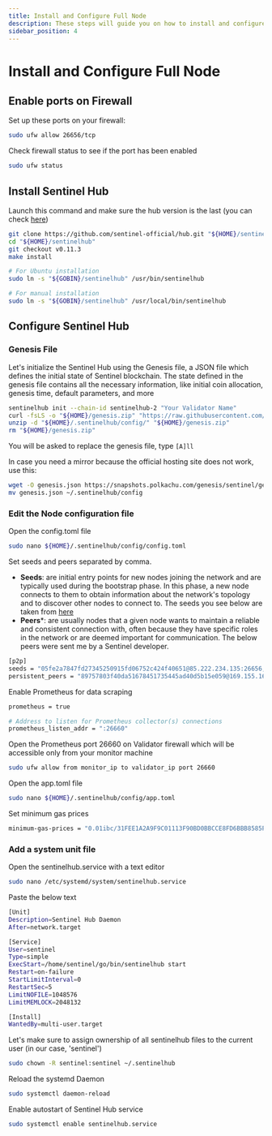 ```yaml
---
title: Install and Configure Full Node
description: These steps will guide you on how to install and configure the Sentinel hub
sidebar_position: 4
---
```


# Install and Configure Full Node

## Enable ports on Firewall

Set up these ports on your firewall:

```bash
sudo ufw allow 26656/tcp
```

Check firewall status to see if the port has been enabled

```bash
sudo ufw status
```

## Install Sentinel Hub

Launch this command and make sure the hub version is the last (you can check [here](https://github.com/sentinel-official/hub/releases))

```bash
git clone https://github.com/sentinel-official/hub.git "${HOME}/sentinelhub"
cd "${HOME}/sentinelhub"
git checkout v0.11.3
make install

# For Ubuntu installation
sudo ln -s "${GOBIN}/sentinelhub" /usr/bin/sentinelhub

# For manual installation
sudo ln -s "${GOBIN}/sentinelhub" /usr/local/bin/sentinelhub
```

## Configure Sentinel Hub

### Genesis File
Let's initialize the Sentinel Hub using the Genesis file, a JSON file which defines the initial state of Sentinel blockchain. The state defined in the genesis file contains all the necessary information, like initial coin allocation, genesis time, default parameters, and more

```bash
sentinelhub init --chain-id sentinelhub-2 "Your Validator Name"
curl -fsLS -o "${HOME}/genesis.zip" "https://raw.githubusercontent.com/sentinel-official/networks/main/sentinelhub-2/genesis.zip"
unzip -d "${HOME}/.sentinelhub/config/" "${HOME}/genesis.zip"
rm "${HOME}/genesis.zip"
```

You will be asked to replace the genesis file, type `[A]ll`

In case you need a mirror because the official hosting site does not work, use this:

```bash
wget -O genesis.json https://snapshots.polkachu.com/genesis/sentinel/genesis.json --inet4-only
mv genesis.json ~/.sentinelhub/config
```

### Edit the Node configuration file

Open the config.toml file

```bash
sudo nano ${HOME}/.sentinelhub/config/config.toml
```

Set seeds and peers separated by comma.
- **Seeds**: are initial entry points for new nodes joining the network and are typically used during the bootstrap phase. In this phase, a new node connects to them to obtain information about the network's topology and to discover other nodes to connect to. The seeds you see below are taken from [here](https://github.com/QuokkaStake/ansible/blob/master/group_vars/sentinelhub_2)
- **Peers***: are usually nodes that a given node wants to maintain a reliable and consistent connection with, often because they have specific roles in the network or are deemed important for communication. The below peers were sent me by a Sentinel developer.

```bash title=${HOME}/.sentinelhub/config/config.toml
[p2p]
seeds = "05fe2a7847fd27345250915fd06752c424f40651@85.222.234.135:26656,387027e3b1180d3a619cbbf3462704a490785963@54.176.90.228:26656,63bd9cfce0f0d274aad5b166dd06d829021aec43@121.78.247.243:56656,855807cc6a919c22ec943050ebb5c80b23724ed0@3.239.11.246:26656,8caefbf8f4318ecc93f2c901cf11470e4a16c818@161.97.135.122:26656,9174af5f16f74660cccf49f893d243949af45f7f@54.177.29.46:26656,9fa528bd2b9e7c80724a1d8a4e1a2a8a83e7d123@142.93.72.221:26656,a77f6a094578dad899e2f40e0626b4c6d4705311@3.36.165.232:26656,bd45a11390d16d128a9eeea3935b53d7a1a3c120@15.236.127.69:26656,cdb8dd7628460a546ce1594ca0bc0c20366514cf@34.72.64.178:26656,d1efceccb04ded9a604e5235f76da86872157d68@161.97.149.223:26656,e00b23444cc8dbb353d5faa765ab36cfc0116b57@83.60.98.134:28685,e5ee89bd4fc371c6a0e66d2b8daefd891b6b87b5@157.90.117.58:26656,f7ceb735606f90df7eb6cd987641876955b6e325@46.4.55.150:36656,05fe2a7847fd27345250915fd06752c424f40651@85.222.234.135:26656,387027e3b1180d3a619cbbf3462704a490785963@54.176.90.228:26656,63bd9cfce0f0d274aad5b166dd06d829021aec43@121.78.247.243:56656,855807cc6a919c22ec943050ebb5c80b23724ed0@3.239.11.246:26656,8caefbf8f4318ecc93f2c901cf11470e4a16c818@161.97.135.122:26656,9174af5f16f74660cccf49f893d243949af45f7f@54.177.29.46:26656,9fa528bd2b9e7c80724a1d8a4e1a2a8a83e7d123@142.93.72.221:26656,a77f6a094578dad899e2f40e0626b4c6d4705311@3.36.165.232:26656,bd45a11390d16d128a9eeea3935b53d7a1a3c120@15.236.127.69:26656,cdb8dd7628460a546ce1594ca0bc0c20366514cf@34.72.64.178:26656,d1efceccb04ded9a604e5235f76da86872157d68@161.97.149.223:26656,e00b23444cc8dbb353d5faa765ab36cfc0116b57@83.60.98.134:28685,e5ee89bd4fc371c6a0e66d2b8daefd891b6b87b5@157.90.117.58:26656,f7ceb735606f90df7eb6cd987641876955b6e325@46.4.55.150:36656,ebc272824924ea1a27ea3183dd0b9ba713494f83@sentinel.mainnet.peer.autostake.net:26706,ade4d8bc8cbe014af6ebdf3cb7b1e9ad36f412c0@seeds.polkachu.com:23956"
persistent_peers = "89757803f40da51678451735445ad40d5b15e059@169.155.169.176:26656,8d639d92a6de1032f361ca8deb56a60404b1c41d@65.21.136.170:56656,aae9c4dc31f1b050d1bcd13df0b9d9affc5df361@104.196.120.61:26656,9026bf3d313ef789e614f10eba8c6fcdde2e8768@54.176.220.6:26656,c0dc39bae9bc6cd3f54968f97b52a4ad5adfd37a@htz1.badgerbite.io:56656,b212d5740b2e11e54f56b072dc13b6134650cfb5@169.155.45.136:26656,464d1b0650ee82c975e1e7f40ae737f4f688ae32@178.154.212.189:26656,440d002ecaaf99a53ff551e1add65b60319ae1b3@131.153.175.94:30656,e7b825983d15eef809e929b44b2085dcec9d27b6@51.68.44.219:26556,e1b058e5cfa2b836ddaa496b10911da62dcf182e@23.88.21.228:26656,13a32c4a2bdd78d4017bedb60b1d61a8558b7a88@85.10.211.82:36656,2a426a8a0070a6830bad32b96cd3da1b7b6a2faa@65.108.11.250:29656,471518432477e31ea348af246c0b54095d41352c@169.155.47.161:26656,1ebe18d2d50f6bf548d974afc3e13ccdc9d1a04f@34.148.70.141:26656,ebc272824924ea1a27ea3183dd0b9ba713494f83@95.214.55.198:26706,e407ce1485c5c5abe86d4c4b04f21bc04c321edc@89.58.31.128:36656,905cce9ffa2c87e67288aca631108b20a686088b@195.201.63.87:46656,abc27c91439681b1e7fa4b08b54ebbcc42855973@65.108.195.12:26656,233592737772cf4e8aca29623cb54d53e978bf84@51.159.185.51:26656,1fc1a1219c14f8005116a97b0bc7e6a65a5343a1@35.196.143.233:26656,662ccbd8c9885ddff6800a707da3dc6b0c4ed49d@15.235.115.148:10001,a0b85e69890c142836cd4e14ac520dfc56907249@75.119.134.205:26656,01cf083bf6e4667c4c1d2bb9454a2e06d6d5e415@85.237.193.117:26656,442e7d3d100a91ed2d16c15879b36a8beef7faca@89.58.26.9:26656,c124ce0b508e8b9ed1c5b6957f362225659b5343@134.65.192.134:26656,e726816f42831689eab9378d5d577f1d06d25716@23.88.22.4:26656,44a6007450d5b8292c19e193ab53f5ad9861b60b@46.20.245.42:26656,e1be5e84e6f76bdc4d24d2f39830b6f50857e684@78.107.253.133:33656,4398bd773ac885b7365de3604eb487be10c54563@95.214.55.227:26706,f6e4a9bd29b8629dc93b813ec784114ca604dff8@65.108.238.219:23956"
```

Enable Prometheus for data scraping

```bash
prometheus = true

# Address to listen for Prometheus collector(s) connections
prometheus_listen_addr = ":26660"
```

Open the Prometheus port 26660 on Validator firewall which will be accessible only from your monitor machine

```bash
sudo ufw allow from monitor_ip to validator_ip port 26660
```

Open the app.toml file

```bash
sudo nano ${HOME}/.sentinelhub/config/app.toml
```

Set minimum gas prices

```bash title=${HOME}/.sentinelhub/config/app.toml
minimum-gas-prices = "0.01ibc/31FEE1A2A9F9C01113F90BD0BBCCE8FD6BBB8585FAF109A2101827DD1D5B95B8,0.01udvpn,0.01ibc/B1C0DDB14F25279A2026BC8794E12B259F8BDA546A3C5132CCAEE4431CE36783,0.01ibc/ED07A3391A112B175915CD8FAF43A2DA8E4790EDE12566649D0C2F97716B8518,0.01ibc/A8C2D23A1E6F95DA4E48BA349667E322BD7A6C996D8A4AAE8BA72E190F3D1477"
```

### Add a system unit file

Open the sentinelhub.service with a text editor

```bash
sudo nano /etc/systemd/system/sentinelhub.service
```

Paste the below text

```bash title=/etc/systemd/system/sentinelhub.service
[Unit]
Description=Sentinel Hub Daemon
After=network.target

[Service]
User=sentinel
Type=simple
ExecStart=/home/sentinel/go/bin/sentinelhub start
Restart=on-failure
StartLimitInterval=0
RestartSec=5
LimitNOFILE=1048576
LimitMEMLOCK=2048132

[Install]
WantedBy=multi-user.target
```

Let's make sure to assign ownership of all sentinelhub files to the current user (in our case, 'sentinel')

```bash
sudo chown -R sentinel:sentinel ~/.sentinelhub
```

Reload the systemd Daemon

```bash
sudo systemctl daemon-reload
```

Enable autostart of Sentinel Hub service

```bash
sudo systemctl enable sentinelhub.service
```
